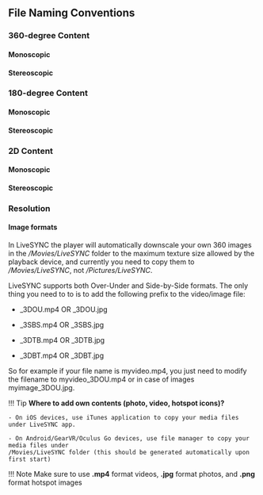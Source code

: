 
## File Naming Conventions

### 360-degree Content

#### Monoscopic

#### Stereoscopic

### 180-degree Content

#### Monoscopic

#### Stereoscopic

### 2D Content

#### Monoscopic

#### Stereoscopic

### Resolution
 [comment]: <> (reasonable resolutions)

#### Image formats


In LiveSYNC the player will automatically downscale your own 360 images in the */Movies/LiveSYNC* folder to the maximum texture size allowed by the playback device, and currently you need to copy them to */Movies/LiveSYNC*, not */Pictures/LiveSYNC*.

LiveSYNC supports both Over-Under and Side-by-Side formats. The only thing you need to to is to add the following prefix to the video/image file:

   - _3DOU.mp4 OR _3DOU.jpg

   - _3SBS.mp4 OR _3SBS.jpg

   - _3DTB.mp4 OR _3DTB.jpg

   - _3DBT.mp4 OR _3DBT.jpg

So for example if your file name is myvideo.mp4, you just need to modify the filename to myvideo_3DOU.mp4 or in case of images myimage_3DOU.jpg.

!!! Tip
    **Where to add own contents (photo, video, hotspot icons)?** 
    
    - On iOS devices, use iTunes application to copy your media files under LiveSYNC app.
    
    - On Android/GearVR/Oculus Go devices, use file manager to copy your media files under
    /Movies/LiveSYNC folder (this should be generated automatically upon first start)

!!! Note
     Make sure to use **.mp4** format videos, **.jpg** format photos, and **.png** format hotspot images
